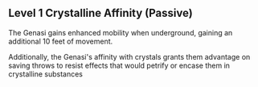 ## Level 1 Crystalline Affinity (Passive)
The Genasi gains enhanced mobility when underground, gaining an additional 10 feet of movement. 

Additionally, the Genasi's affinity with crystals grants them advantage on saving throws to resist effects that would petrify or encase them in crystalline substances
